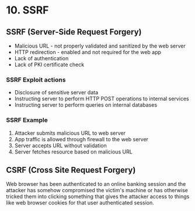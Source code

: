 # 10. SSRF

## SSRF (Server-Side Request Forgery)

* Malicious URL - not properly validated and sanitized by the web server
* HTTP redirection - enabled and not required for the web app
* Lack of authentication
* Lack of PKI certificate check

### SSRF Exploit actions

* Disclosure of sensitive server data
* Instructing server to perform HTTP POST operations to internal services
* Instructing server to perform queries on internal databases

### SSRF Example

1. Attacker submits malicious URL to web server
2. App traffic is allowed through firewall to the web server
3. Server accepts URL without validation
4. Server fetches resource based on malicious URL

## CSRF (Cross Site Request Forgery)

Web browser has been authenticated to an online banking session and the attacker has somehow compromised the victim's machine or has otherwise tricked them into clicking something that gives the attacker access to things like web browser cookies for that user authenticated session.









